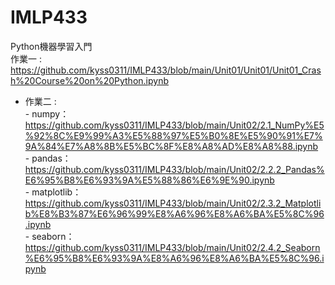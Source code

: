 # IMLP433
Python機器學習入門<br>
作業一 : https://github.com/kyss0311/IMLP433/blob/main/Unit01/Unit01/Unit01_Crash%20Course%20on%20Python.ipynb <br>
- 作業二 :  <br>
        - numpy：https://github.com/kyss0311/IMLP433/blob/main/Unit02/2.1_NumPy%E5%92%8C%E9%99%A3%E5%88%97%E5%B0%8E%E5%90%91%E7%9A%84%E7%A8%8B%E5%BC%8F%E8%A8%AD%E8%A8%88.ipynb <br>
        - pandas：https://github.com/kyss0311/IMLP433/blob/main/Unit02/2.2.2_Pandas%E6%95%B8%E6%93%9A%E5%88%86%E6%9E%90.ipynb <br>
        - matplotlib：https://github.com/kyss0311/IMLP433/blob/main/Unit02/2.3.2_Matplotlib%E8%B3%87%E6%96%99%E8%A6%96%E8%A6%BA%E5%8C%96.ipynb <br>
        - seaborn：https://github.com/kyss0311/IMLP433/blob/main/Unit02/2.4.2_Seaborn%E6%95%B8%E6%93%9A%E8%A6%96%E8%A6%BA%E5%8C%96.ipynb <br>
